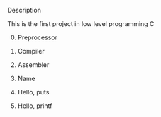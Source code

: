 Description 

This is the first project in low level programming C

0. Preprocessor

1. Compiler

2. Assembler

3. Name

4. Hello, puts

5. Hello, printf


